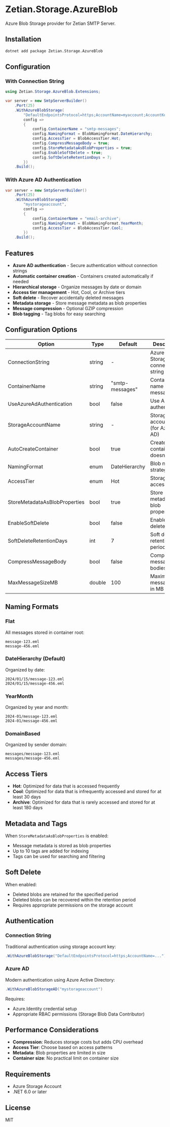 # Zetian.Storage.AzureBlob

Azure Blob Storage provider for Zetian SMTP Server.

## Installation

```bash
dotnet add package Zetian.Storage.AzureBlob
```

## Configuration

### With Connection String

```csharp
using Zetian.Storage.AzureBlob.Extensions;

var server = new SmtpServerBuilder()
    .Port(25)
    .WithAzureBlobStorage(
        "DefaultEndpointsProtocol=https;AccountName=myaccount;AccountKey=mykey;EndpointSuffix=core.windows.net",
        config =>
        {
            config.ContainerName = "smtp-messages";
            config.NamingFormat = BlobNamingFormat.DateHierarchy;
            config.AccessTier = BlobAccessTier.Hot;
            config.CompressMessageBody = true;
            config.StoreMetadataAsBlobProperties = true;
            config.EnableSoftDelete = true;
            config.SoftDeleteRetentionDays = 7;
        })
    .Build();
```

### With Azure AD Authentication

```csharp
var server = new SmtpServerBuilder()
    .Port(25)
    .WithAzureBlobStorageAD(
        "mystorageaccount",
        config =>
        {
            config.ContainerName = "email-archive";
            config.NamingFormat = BlobNamingFormat.YearMonth;
            config.AccessTier = BlobAccessTier.Cool;
        })
    .Build();
```

## Features

- **Azure AD authentication** - Secure authentication without connection strings
- **Automatic container creation** - Containers created automatically if needed
- **Hierarchical storage** - Organize messages by date or domain
- **Access tier management** - Hot, Cool, or Archive tiers
- **Soft delete** - Recover accidentally deleted messages
- **Metadata storage** - Store message metadata as blob properties
- **Message compression** - Optional GZIP compression
- **Blob tagging** - Tag blobs for easy searching

## Configuration Options

| Option | Type | Default | Description |
|--------|------|---------|-------------|
| ConnectionString | string | - | Azure Storage connection string |
| ContainerName | string | "smtp-messages" | Container name for messages |
| UseAzureAdAuthentication | bool | false | Use Azure AD authentication |
| StorageAccountName | string | - | Storage account name (for Azure AD) |
| AutoCreateContainer | bool | true | Create container if it doesn't exist |
| NamingFormat | enum | DateHierarchy | Blob naming strategy |
| AccessTier | enum | Hot | Storage access tier |
| StoreMetadataAsBlobProperties | bool | true | Store metadata as blob properties |
| EnableSoftDelete | bool | false | Enable soft delete feature |
| SoftDeleteRetentionDays | int | 7 | Soft delete retention period |
| CompressMessageBody | bool | false | Compress message bodies |
| MaxMessageSizeMB | double | 100 | Maximum message size in MB |

## Naming Formats

### Flat
All messages stored in container root:
```
message-123.eml
message-456.eml
```

### DateHierarchy (Default)
Organized by date:
```
2024/01/15/message-123.eml
2024/01/15/message-456.eml
```

### YearMonth
Organized by year and month:
```
2024-01/message-123.eml
2024-01/message-456.eml
```

### DomainBased
Organized by sender domain:
```
messages/message-123.eml
messages/message-456.eml
```

## Access Tiers

- **Hot**: Optimized for data that is accessed frequently
- **Cool**: Optimized for data that is infrequently accessed and stored for at least 30 days
- **Archive**: Optimized for data that is rarely accessed and stored for at least 180 days

## Metadata and Tags

When `StoreMetadataAsBlobProperties` is enabled:
- Message metadata is stored as blob properties
- Up to 10 tags are added for indexing
- Tags can be used for searching and filtering

## Soft Delete

When enabled:
- Deleted blobs are retained for the specified period
- Deleted blobs can be recovered within the retention period
- Requires appropriate permissions on the storage account

## Authentication

### Connection String
Traditional authentication using storage account key:
```csharp
.WithAzureBlobStorage("DefaultEndpointsProtocol=https;AccountName=...")
```

### Azure AD
Modern authentication using Azure Active Directory:
```csharp
.WithAzureBlobStorageAD("mystorageaccount")
```

Requires:
- Azure.Identity credential setup
- Appropriate RBAC permissions (Storage Blob Data Contributor)

## Performance Considerations

- **Compression**: Reduces storage costs but adds CPU overhead
- **Access Tier**: Choose based on access patterns
- **Metadata**: Blob properties are limited in size
- **Container size**: No practical limit on container size

## Requirements

- Azure Storage Account
- .NET 6.0 or later

## License

MIT